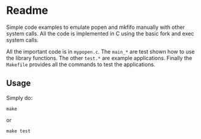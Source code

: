 Readme
======

Simple code examples to emulate popen and mkfifo manually with other
system calls. All the code is implemented in C using the basic fork
and exec system calls.

All the important code is in `mypopen.c`. The `main_*` are test shown
how to use the library functions. The other `test.*` are example
applications. Finally the `Makefile` provides all the commands to test
the applications.

Usage
-----

Simply do:

```
make
```

or

```
make test
```


